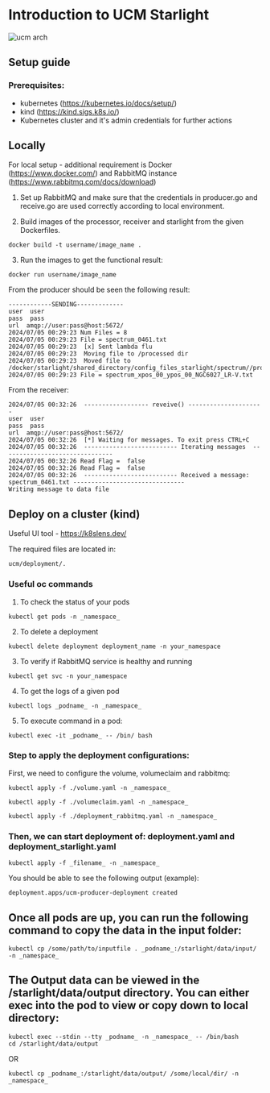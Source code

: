 # Introduction to UCM Starlight

![ucm arch](https://github.com/raycarroll/ucm/assets/3717348/2f0870d1-b90d-4a3d-b2d2-6fd8440d0959)

## Setup guide

### Prerequisites:

- kubernetes (https://kubernetes.io/docs/setup/)
- kind (https://kind.sigs.k8s.io/)
- Kubernetes cluster and it's admin credentials for further actions 

## Locally

For local setup - additional requirement is Docker (https://www.docker.com/) and RabbitMQ instance (https://www.rabbitmq.com/docs/download)

1. Set up RabbitMQ and make sure that the credentials in producer.go and receive.go are used correctly according to local environment.

2. Build images of the processor, receiver and starlight from the given Dockerfiles. 

```
docker build -t username/image_name .
```

3. Run the images to get the functional result:

```
docker run username/image_name
```

From the producer should be seen the following result:

```
------------SENDING-------------
user  user
pass  pass
url  amqp://user:pass@host:5672/
2024/07/05 00:29:23 Num Files = 8
2024/07/05 00:29:23 File = spectrum_0461.txt
2024/07/05 00:29:23  [x] Sent lambda flu
2024/07/05 00:29:23  Moving file to /processed dir
2024/07/05 00:29:23  Moved file to /docker/starlight/shared_directory/config_files_starlight/spectrum//processed/spectrum_0461.txt
2024/07/05 00:29:23 File = spectrum_xpos_00_ypos_00_NGC6027_LR-V.txt
```

From the receiver:

```
2024/07/05 00:32:26  ------------------ reveive() --------------------- 
user  user
pass  pass
url  amqp://user:pass@host:5672/
2024/07/05 00:32:26  [*] Waiting for messages. To exit press CTRL+C
2024/07/05 00:32:26  -------------------------- Iterating messages  -------------------------------
2024/07/05 00:32:26 Read Flag =  false
2024/07/05 00:32:26 Read Flag =  false
2024/07/05 00:32:26  -------------------------- Received a message: spectrum_0461.txt -------------------------------
Writing message to data file
```

## Deploy on a cluster (kind)

Useful UI tool - https://k8slens.dev/


The required files are located in: 
```
ucm/deployment/.
``` 
### Useful oc commands

1. To check the status of your pods

```
kubectl get pods -n _namespace_
``` 
2. To delete a deployment
```
kubectl delete deployment deployment_name -n your_namespace
```
3. To verify if RabbitMQ service is healthy and running
```
kubectl get svc -n your_namespace
```
4. To get the logs of a given pod
```
kubectl logs _podname_ -n _namespace_
```
5. To execute command in a pod:
```
kubectl exec -it _podname_ -- /bin/ bash
```

### Step to apply the deployment configurations:

First, we need to configure the volume, volumeclaim and rabbitmq:

```
kubectl apply -f ./volume.yaml -n _namespace_
```

```
kubectl apply -f ./volumeclaim.yaml -n _namespace_
```
```
kubectl apply -f ./deployment_rabbitmq.yaml -n _namespace_
```
### Then, we can start deployment of: deployment.yaml and deployment_starlight.yaml

```
kubectl apply -f _filename_ -n _namespace_
```

You should be able to see the following output (example):

```
deployment.apps/ucm-producer-deployment created 
```

## Once all pods are up, you can run the following command to copy the data in the input folder:

```
kubectl cp /some/path/to/inputfile . _podname_:/starlight/data/input/ -n _namespace_ 
```

## The Output data can be viewed in the /starlight/data/output directory. You can either exec into the pod to view or copy down to local directory:

```
kubectl exec --stdin --tty _podname_ -n _namespace_ -- /bin/bash
cd /starlight/data/output
```
OR
```
kubectl cp _podname_:/starlight/data/output/ /some/local/dir/ -n _namespace_ 
```
